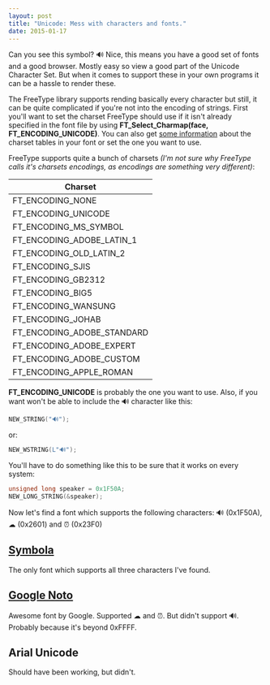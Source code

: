 ```yaml
---
layout: post
title: "Unicode: Mess with characters and fonts."
date: 2015-01-17
---
```


Can you see this symbol? 🔊 Nice, this means you have a good set of fonts and a good browser.
Mostly easy so view a good part of the Unicode Character Set. But when it comes to
support these in your own programs it can be a hassle to render these.

The FreeType library supports rending basically every character but still, it can be
quite complicated if you're not into the encoding of strings. First you'll want to
set the charset FreeType should use if it isn't already specified in the font file by using **FT\_Select\_Charmap(face, FT\_ENCODING\_UNICODE)**.
You can also get [some information](http://www.freetype.org/freetype2/docs/reference/ft2-base_interface.html#FT_FaceRec) about the charset tables in your font or
set the one you want to use.

FreeType supports quite a bunch of charsets
*(I'm not sure why FreeType calls it's charsets encodings, as encodings are something very different)*:

|Charset|
|---|
|FT\_ENCODING\_NONE|
|FT\_ENCODING\_UNICODE|
|FT\_ENCODING\_MS\_SYMBOL|
|FT\_ENCODING\_ADOBE\_LATIN\_1|
|FT\_ENCODING\_OLD\_LATIN\_2|
|FT\_ENCODING\_SJIS|
|FT\_ENCODING\_GB2312|
|FT\_ENCODING\_BIG5|
|FT\_ENCODING\_WANSUNG|
|FT\_ENCODING\_JOHAB|
|FT\_ENCODING\_ADOBE\_STANDARD|
|FT\_ENCODING\_ADOBE\_EXPERT|
|FT\_ENCODING\_ADOBE\_CUSTOM|
|FT\_ENCODING\_APPLE\_ROMAN|

**FT\_ENCODING\_UNICODE** is probably the one you want to use. Also, if you want won't be able to include the 🔊 character like this:

```c
NEW_STRING("🔊");
```

or:

```c
NEW_WSTRING(L"🔊");
```


You'll have to do something like this to be sure that it works on every system:

```c
unsigned long speaker = 0x1F50A;
NEW_LONG_STRING(&speaker);
```



Now let's find a font which supports the following characters: 🔊 (0x1F50A), ☁ (0x2601) and ⏰ (0x23F0)

## [Symbola](http://users.teilar.gr/~g1951d/)

The only font which supports all three characters I've found.

## [Google Noto](https://www.google.com/get/noto/)

Awesome font by Google. Supported ☁ and ⏰. But didn't support 🔊. Probably because it's beyond 0xFFFF.

## Arial Unicode

Should have been working, but didn't.
